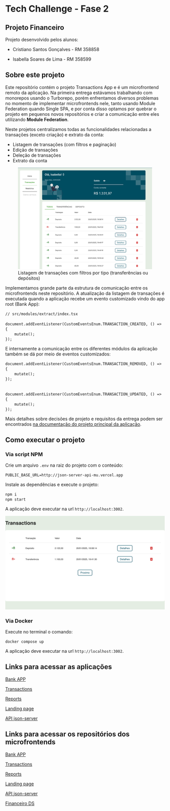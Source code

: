 # Tech Challenge - Fase 2

## Projeto Financeiro

Projeto desenvolvido pelos alunos:

- Cristiano Santos Gonçalves - RM 358858

- Isabella Soares de Lima - RM 358599

## Sobre este projeto

Este repositório contém o projeto Transactions App e é um microfrontend remoto da aplicação. Na primeira entrega estávamos trabalhando com monorepos usando o Turborepo, porém enfrentamos diversos problemas no momento de implementar microfrontends nele, tanto usando Module Federation quando Single SPA, e por conta disso optamos por quebrar o projeto em pequenos novos repositórios e criar a comunicação entre eles utilizando **Module Federation**.

Neste projetos centralizamos todas as funcionalidades relacionadas a transações (exceto criação) e extrato da conta:

- Listagem de transações (com filtros e paginação)
- Edição de transações
- Deleção de transações
- Extrato da conta

<figure>
    <img src='./filtros.png' />
    <caption>Listagem de transações com filtros por tipo (transferências ou depósitos)</caption>
</figure>

Implementamos grande parte da estrutura de comunicação entre os microfrontends neste repositório. A atualização da listagem de transações é executada quando a aplicação recebe um evento customizado vindo do app root (Bank App):

```
// src/modules/extract/index.tsx

document.addEventListener(CustomEventsEnum.TRANSACTION_CREATED, () => {
    mutate();
});
```

E internamente a comunicação entre os diferentes módulos da aplicação também se dá por meio de eventos customizados:

```
document.addEventListener(CustomEventsEnum.TRANSACTION_REMOVED, () => {
    mutate();
});


document.addEventListener(CustomEventsEnum.TRANSACTION_UPDATED, () => {
    mutate();
});
```

Mais detalhes sobre decisões de projeto e requisitos da entrega podem ser encontrados [na documentação do projeto principal da aplicação](https://github.com/Desafio-Financeiro/bank-app).

## Como executar o projeto

### Via script NPM

Crie um arquivo `.env` na raiz do projeto com o conteúdo:

```
PUBLIC_BASE_URL=http://json-server-api-mu.vercel.app
```

Instale as dependências e execute o projeto:

```
npm i
npm start
```

A aplicação deve executar na url `http://localhost:3002`.

<img src="./desktop-transactions.png" />

### Via Docker

Execute no terminal o comando:

```
docker compose up
```

A aplicação deve executar na url `http://localhost:3002`.

## Links para acessar as aplicações

[Bank APP](https://main.d1m6z57r6zgdud.amplifyapp.com/)

[Transactions](https://main.d12mtbag2y0zom.amplifyapp.com/)

[Reports](https://main.d3pb86cilm3vn8.amplifyapp.com/)

[Landing page](https://main.d8ml3barfxfwu.amplifyapp.com/)

[API json-server](http://json-server-api-mu.vercel.app/)

## Links para acessar os repositórios dos microfrontends

[Bank APP](https://github.com/Desafio-Financeiro/bank-app)

[Transactions](https://github.com/Desafio-Financeiro/transactions)

[Reports](https://github.com/Desafio-Financeiro/reports)

[Landing page](https://github.com/Desafio-Financeiro/landing-page)

[API json-server](https://github.com/Desafio-Financeiro/json-server-api)

[Financeiro DS](https://github.com/Desafio-Financeiro/financeiro-ds)
